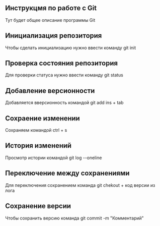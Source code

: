  ## **Инструкцмя по работе с Git**

Тут будет общее описание программы Git

## Инициализация репозитория

Чтобы сделать инициализацию нужно ввести команду git init

## Проверка состояния репозитория

Для проверки статуса нужно ввести команду git status

## Добавление версионности

Добавляется вверсионность командой git add ins + tab

## Сохраение изменении

Сохраняем командой ctrl + s

## История изменений 

Просмотр истории командой git log --oneline

## Переключение между сохранениями

Для переключения сохранением команда git chekout + код версии из лога

## Сохранение версии

Чтобы сохранить версию команда git commit -m "Комментарий"